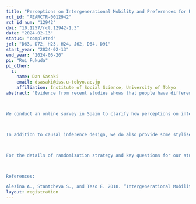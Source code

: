 ```yaml
---
title: "Perceptions on Intergenerational Mobility and Preferences for Redistribution in Spain"
rct_id: "AEARCTR-0012942"
rct_id_num: "12942"
doi: "10.1257/rct.12942-1.3"
date: "2024-02-13"
status: "completed"
jel: "D63, D72, H23, H24, J62, D64, D91"
start_year: "2024-02-13"
end_year: "2024-06-20"
pi: "Rui Fukuda"
pi_other:
  1:
    name: Dan Sasaki
    email: dsasaki@iss.u-tokyo.ac.jp
    affiliation: Institute of Social Science, University of Tokyo
abstract: "Evidence from recent studies shows that people have different perceptions on who are the winners and the losers of the redistribution policies and on the notion of what is fair. These different views crucially affect people’s preferences for redistribution policies.

We conduct an online survey in Spain to clarify how perceptions on intergenerational mobility affects preferences for redistribution. We follow the framework and the questionnaire of Alesina et al. (2018), with minor modifications, and mainly aim to contribute to the existing literature by adding a new country case. The randomised treatment is built on two animations indicating low intergenerational mobility.

In addition to causal inference design, we do also provide some stylised facts on the gap between reality and perceptions, i.e. misperceptions, on personal and household income positions in society and correlations between the misperceptions and policy preferences.

For the details of randomisation strategy and key questions for our study, please see the Supporting Documents and Materials, which is available upon request (by clicking the button).

References:
Alesina A., Stantcheva S., and Teso E. 2018. “Intergenerational Mobility and Preferences for Redistribution” AER, 108 (2), pp. 521-554."
layout: registration
---
```


